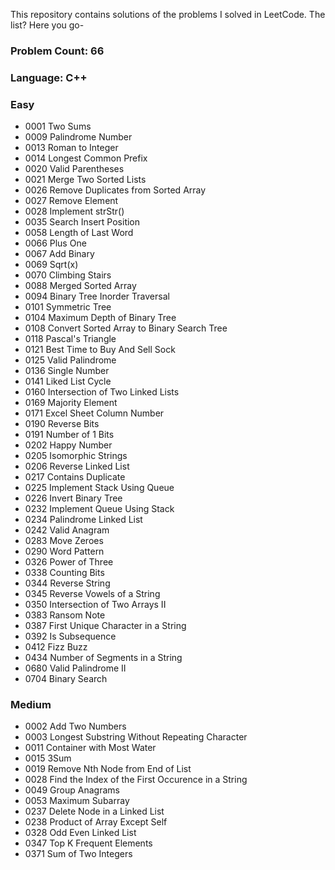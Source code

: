 This repository contains solutions of the problems I solved in LeetCode. The list? Here you go-

### Problem Count: 66

### Language: C++

### Easy

* 0001 Two Sums
* 0009 Palindrome Number
* 0013 Roman to Integer
* 0014 Longest Common Prefix
* 0020 Valid Parentheses
* 0021 Merge Two Sorted Lists
* 0026 Remove Duplicates from Sorted Array
* 0027 Remove Element
* 0028 Implement strStr()
* 0035 Search Insert Position
* 0058 Length of Last Word
* 0066 Plus One
* 0067 Add Binary
* 0069 Sqrt(x)
* 0070 Climbing Stairs
* 0088 Merged Sorted Array
* 0094 Binary Tree Inorder Traversal
* 0101 Symmetric Tree
* 0104 Maximum Depth of Binary Tree
* 0108 Convert Sorted Array to Binary Search Tree
* 0118 Pascal's Triangle
* 0121 Best Time to Buy And Sell Sock
* 0125 Valid Palindrome
* 0136 Single Number
* 0141 Liked List Cycle
* 0160 Intersection of Two Linked Lists
* 0169 Majority Element
* 0171 Excel Sheet Column Number
* 0190 Reverse Bits
* 0191 Number of 1 Bits
* 0202 Happy Number
* 0205 Isomorphic Strings
* 0206 Reverse Linked List
* 0217 Contains Duplicate
* 0225 Implement Stack Using Queue 
* 0226 Invert Binary Tree
* 0232 Implement Queue Using Stack
* 0234 Palindrome Linked List
* 0242 Valid Anagram
* 0283 Move Zeroes
* 0290 Word Pattern
* 0326 Power of Three
* 0338 Counting Bits
* 0344 Reverse String
* 0345 Reverse Vowels of a String
* 0350 Intersection of Two Arrays II
* 0383 Ransom Note
* 0387 First Unique Character in a String
* 0392 Is Subsequence
* 0412 Fizz Buzz
* 0434 Number of Segments in a String
* 0680 Valid Palindrome II
* 0704 Binary Search

### Medium

* 0002 Add Two Numbers
* 0003 Longest Substring Without Repeating Character
* 0011 Container with Most Water
* 0015 3Sum
* 0019 Remove Nth Node from End of List
* 0028 Find the Index of the First Occurence in a String
* 0049 Group Anagrams
* 0053 Maximum Subarray
* 0237 Delete Node in a Linked List
* 0238 Product of Array Except Self
* 0328 Odd Even Linked List
* 0347 Top K Frequent Elements
* 0371 Sum of Two Integers
